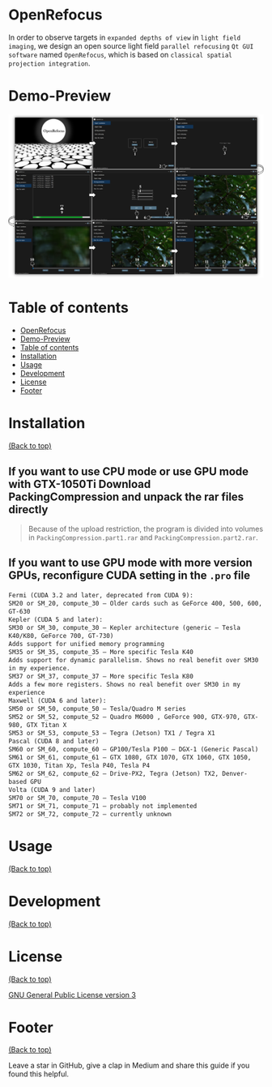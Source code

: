 
<!-- Add banner here -->
# OpenRefocus
In order to observe targets in `expanded depths of view` in `light field imaging`, we design an open source light field `parallel refocusing` `Qt GUI software` named `OpenRefocus`,   which is based on `classical spatial projection integration`.


<!-- Add buttons here -->

<!-- Describe your project in brief -->

<!-- The project title should be self explanotory and try not to make it a mouthful. (Although exceptions exist- **awesome-readme-writing-guide-for-open-source-projects** - would have been a cool name)

Add a cover/banner image for your README. **Why?** Because it easily **grabs people's attention** and it **looks cool**(*duh!obviously!*).

The best dimensions for the banner is **1280x650px**. You could also use this for social preview of your repo.

I personally use [**Canva**](https://www.canva.com/) for creating the banner images. All the basic stuff is **free**(*you won't need the pro version in most cases*).

There are endless badges that you could use in your projects. And they do depend on the project. Some of the ones that I commonly use in every projects are given below. 

I use [**Shields IO**](https://shields.io/) for making badges. It is a simple and easy to use tool that you can use for almost all your badge cravings. -->

<!-- Some badges that you could use -->

<!-- ![GitHub release (latest by date including pre-releases)](https://img.shields.io/github/v/release/navendu-pottekkat/awesome-readme?include_prereleases)
: This badge shows the version of the current release.

![GitHub last commit](https://img.shields.io/github/last-commit/navendu-pottekkat/awesome-readme)
: I think it is self-explanatory. This gives people an idea about how the project is being maintained.

![GitHub issues](https://img.shields.io/github/issues-raw/navendu-pottekkat/awesome-readme)
: This is a dynamic badge from [**Shields IO**](https://shields.io/) that tracks issues in your project and gets updated automatically. It gives the user an idea about the issues and they can just click the badge to view the issues.

![GitHub pull requests](https://img.shields.io/github/issues-pr/navendu-pottekkat/awesome-readme)
: This is also a dynamic badge that tracks pull requests. This notifies the maintainers of the project when a new pull request comes.

![GitHub All Releases](https://img.shields.io/github/downloads/navendu-pottekkat/awesome-readme/total): If you are not like me and your project gets a lot of downloads(*I envy you*) then you should have a badge that shows the number of downloads! This lets others know how **Awesome** your project is and is worth contributing to.

![GitHub](https://img.shields.io/github/license/navendu-pottekkat/awesome-readme)
: This shows what kind of open-source license your project uses. This is good idea as it lets people know how they can use your project for themselves.

![Tweet](https://img.shields.io/twitter/url?style=flat-square&logo=twitter&url=https%3A%2F%2Fnavendu.me%2Fnsfw-filter%2Findex.html): This is not essential but it is a cool way to let others know about your project! Clicking this button automatically opens twitter and writes a tweet about your project and link to it. All the user has to do is to click tweet. Isn't that neat? -->

# Demo-Preview

<!-- Add a demo for your project -->
![OpenRefocus](https://raw.githubusercontent.com/GuYuanjie/git-imgs/main/OpenRefocus/%E7%94%A8%E6%88%B7%E4%BD%BF%E7%94%A8%E5%9B%BEV2.png)
<!-- After you have written about your project, it is a good idea to have a demo/preview(**video/gif/screenshots** are good options) of your project so that people can know what to expect in your project. You could also add the demo in the previous section with the product description.-->

# Table of contents

<!-- After you have introduced your project, it is a good idea to add a **Table of contents** or **TOC** as **cool** people say it. This would make it easier for people to navigate through your README and find exactly what they are looking for.

Here is a sample TOC(*wow! such cool!*) that is actually the TOC for this README. -->

- [OpenRefocus](#OpenRefocus)
- [Demo-Preview](#demo-preview)
- [Table of contents](#table-of-contents)
- [Installation](#installation)
- [Usage](#usage)
- [Development](#development)
- [License](#license)
- [Footer](#footer)

# Installation
[(Back to top)](#table-of-contents)

<!-- *You might have noticed the **Back to top** button(if not, please notice, it's right there!). This is a good idea because it makes your README **easy to navigate.*** 

The first one should be how to install(how to generally use your project or set-up for editing in their machine).

This should give the users a concrete idea with instructions on how they can use your project repo with all the steps.

Following this steps, **they should be able to run this in their device.**

A method I use is after completing the README, I go through the instructions from scratch and check if it is working. -->

<!-- Here is a sample instruction:

To use this project, first clone the repo on your device using the command below:

```git init```

```git clone https://github.com/navendu-pottekkat/nsfw-filter.git``` -->

## If you want to use CPU mode or use GPU mode with GTX-1050Ti Download PackingCompression and unpack the rar files directly
>Because of the upload restriction, the program is divided into volumes in `PackingCompression.part1.rar` and `PackingCompression.part2.rar`.
## If you want to use GPU mode with more version GPUs, reconfigure CUDA setting in the `.pro` file 
```
Fermi (CUDA 3.2 and later, deprecated from CUDA 9):
SM20 or SM_20, compute_30 – Older cards such as GeForce 400, 500, 600, GT-630
Kepler (CUDA 5 and later):
SM30 or SM_30, compute_30 – Kepler architecture (generic – Tesla K40/K80, GeForce 700, GT-730)
Adds support for unified memory programming
SM35 or SM_35, compute_35 – More specific Tesla K40
Adds support for dynamic parallelism. Shows no real benefit over SM30 in my experience.
SM37 or SM_37, compute_37 – More specific Tesla K80
Adds a few more registers. Shows no real benefit over SM30 in my experience
Maxwell (CUDA 6 and later):
SM50 or SM_50, compute_50 – Tesla/Quadro M series
SM52 or SM_52, compute_52 – Quadro M6000 , GeForce 900, GTX-970, GTX-980, GTX Titan X
SM53 or SM_53, compute_53 – Tegra (Jetson) TX1 / Tegra X1
Pascal (CUDA 8 and later)
SM60 or SM_60, compute_60 – GP100/Tesla P100 – DGX-1 (Generic Pascal)
SM61 or SM_61, compute_61 – GTX 1080, GTX 1070, GTX 1060, GTX 1050, GTX 1030, Titan Xp, Tesla P40, Tesla P4
SM62 or SM_62, compute_62 – Drive-PX2, Tegra (Jetson) TX2, Denver-based GPU
Volta (CUDA 9 and later)
SM70 or SM_70, compute_70 – Tesla V100
SM71 or SM_71, compute_71 – probably not implemented
SM72 or SM_72, compute_72 – currently unknown
```

# Usage
[(Back to top)](#table-of-contents)

<!-- This is optional and it is used to give the user info on how to use the project after installation. This could be added in the Installation section also. -->

# Development
[(Back to top)](#table-of-contents)

<!-- This is the place where you give instructions to developers on how to modify the code.

You could give **instructions in depth** of **how the code works** and how everything is put together.

You could also give specific instructions to how they can setup their development environment.

Ideally, you should keep the README simple. If you need to add more complex explanations, use a wiki. Check out [this wiki](https://github.com/navendu-pottekkat/nsfw-filter/wiki) for inspiration. -->



# License
[(Back to top)](#table-of-contents)

<!-- Adding the license to README is a good practice so that people can easily refer to it.

Make sure you have added a LICENSE file in your project folder. **Shortcut:** Click add new file in your root of your repo in GitHub > Set file name to LICENSE > GitHub shows LICENSE templates > Choose the one that best suits your project!

I personally add the name of the license and provide a link to it like below. -->

[GNU General Public License version 3](https://opensource.org/licenses/GPL-3.0)

# Footer
[(Back to top)](#table-of-contents)

<!-- Let's also add a footer because I love footers and also you **can** use this to convey important info.

Let's make it an image because by now you have realised that multimedia in images == cool(*please notice the subtle programming joke). -->

Leave a star in GitHub, give a clap in Medium and share this guide if you found this helpful.

<!-- Add the footer here -->

<!-- ![Footer](https://github.com/navendu-pottekkat/awesome-readme/blob/master/fooooooter.png) -->
